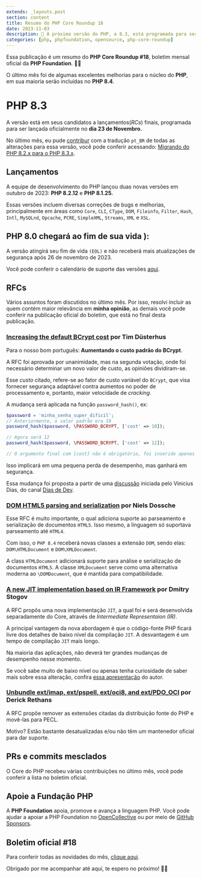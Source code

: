 ```yaml
---
extends: _layouts.post
section: content
title: Resumo do PHP Core Roundup 18
date: 2023-11-03
description: 🎉 A próxima versão do PHP, a 8.3, está programada para ser lançada em 23 de novembro.
categories: [php, phpfoundation, opensource, php-core-roundup]
---
```


Essa publicação é um resumo do **PHP Core Roundup #18**, boletim mensal oficial da **PHP Foundation**. 🐘🎉

O último mês foi de algumas excelentes melhorias para o núcleo do **PHP**, em sua maioria serão incluídas no **PHP 8.4**.

# PHP 8.3

A versão está em seus candidatos a lançamentos(_RCs_) finais, programada para ser lançada oficialmente no **dia 23 de Novembro.**

No último mês, eu pude [contribur](https://github.com/php/doc-pt_br/pull/327) com a tradução `pt_BR` de todas as alterações para essa versão, você pode conferir acessando: [Migrando do PHP 8.2.x para o PHP 8.3.x](https://www.php.net/manual/pt_BR/migration83.php).

## Lançamentos

A equipe de desenvolvimento do PHP lançou duas novas versões em outubro de 2023: **PHP 8.2.12** e **PHP 8.1.25.**

Essas versões incluem diversas correções de bugs e melhorias, principalmente em áreas como `Core`, `CLI`, `CType`, `DOM`, `Fileinfo`, `Filter`, `Hash`, `Intl`, `MySQLnd`, `Opcache`, `PCRE`, `SimpleXML`, `Streams`, `XML` e `XSL`.

## PHP 8.0 chegará ao fim de sua vida ):

A versão atingirá seu fim de vida `(EOL)` e não receberá mais atualizações de segurança após 26 de novembro de 2023.

Você pode conferir o calendário de suporte das versões [aqui](https://www.php.net/supported-versions.php).

## RFCs

Vários assuntos foram discutidos no último mês. Por isso, resolvi incluir as quem contém maior relevância em **minha opinião**, as demais você pode conferir na publicação oficial do boletim, que está no final desta publicação.

### [Increasing the default BCrypt cost](https://wiki.php.net/rfc/bcrypt_cost_2023) por Tim Düsterhus

Para o nosso bom português: **Aumentando o custo padrão do BCrypt**.

A RFC foi aprovada por unanimidade, mas na segunda votação, onde foi necessário determinar um novo valor de custo, as opiniões dividiram-se.

Esse _custo_ citado, refere-se ao fator de custo variável do `BCrypt`, que visa fornecer segurança adaptável contra aumentos no poder de processamento e, portanto, maior velocidade de _cracking_.

A mudança será aplicada na função `password_hash()`, ex:

```php
$password = 'minha_senha_super_dificil';
// Anteriormente, o valor padrão era 10
password_hash($password, \PASSWORD_BCRYPT, ['cost' => 10]);

// Agora será 12
password_hash($password, \PASSWORD_BCRYPT, ['cost' => 12]);

// O argumento final com [cost] não é obrigatório, foi inserido apenas para exemplo
```
Isso implicará em uma pequena perda de desempenho, mas ganhará em segurança.

Essa mudança foi proposta a partir de uma [discussão](https://externals.io/message/120993) iniciada pelo Vinicius Dias, do canal [Dias de Dev](https://www.youtube.com/c/DiasdeDev).

### [DOM HTML5 parsing and serialization](https://wiki.php.net/rfc/domdocument_html5_parser) por Niels Dossche

Esse RFC é muito importante, o qual adiciona suporte ao parseamento e serialização de documentos `HTML5`. Isso mesmo, a linguagem só suportava parseamento até `HTML4`.

Com isso, o `PHP 8.4` receberá novas classes a extensão `DOM`, sendo elas: `DOM\HTMLDocument` e `DOM\XMLDocument`.

A class `HTMLDocument` adicionará suporte para análise e serialização de documentos `HTML5`. A classe `XMLDocument` serve como uma alternativa moderna ao `\DOMDocument`, que é mantida para compatibilidade.

### [A new JIT implementation based on IR Framework](https://wiki.php.net/rfc/jit-ir) por Dmitry Stogov

A RFC propôs uma nova implementação `JIT`, a qual foi e será desenvolvida separadamente do Core, através de _Intermediate Representaion (IR)_.

A principal vantagem da nova abordagem é que o código-fonte PHP ficará livre dos detalhes de baixo nível da compilação `JIT`. A desvantagem é um tempo de compilação `JIT` mais longo.

Na maioria das aplicações, não deverá ter grandes mudanças de desempenho nesse momento.

Se você sabe muito de baixo nível ou apenas tenha curiosidade de saber mais sobre essa alteração, confira [essa apresentação](https://www.researchgate.net/publication/374470404_IR_JIT_Framework_a_base_for_the_next_generation_JIT_for_PHP) do autor.

### [Unbundle ext/imap, ext/pspell, ext/oci8, and ext/PDO_OCI](https://wiki.php.net/rfc/unbundle_imap_pspell_oci8) por Derick Rethans

A RFC propõe remover as extensões citadas da distribuição fonte do PHP e movê-las para PECL.

Motivo? Estão bastante desatualizadas e/ou não têm um mantenedor oficial para dar suporte.

## PRs e commits mesclados

O Core do PHP recebeu várias contribuições no último mês, você pode conferir a lista no boletim oficial.

## Apoie a Fundação PHP

A **PHP Foundation** apoia, promove e avança a linguagem PHP. Você pode ajudar a apoiar a PHP Foundation no [OpenCollective](https://opencollective.com/phpfoundation) ou por meio de [GitHub Sponsors](https://github.com/sponsors/ThePHPF).

## Boletim oficial #18

Para conferir todas as novidades do mês, [clique aqui](https://thephp.foundation/blog/2023/11/01/php-core-roundup-18/).

Obrigado por me acompanhar até aqui, te espero no próximo! 🐘🤟